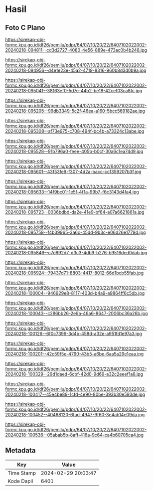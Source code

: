 # Hasil

## Foto C Plano

https://sirekap-obj-formc.kpu.go.id/df26/pemilu/pdpr/64/07/10/20/22/6407102022002-20240218-094811--cd3d2727-4080-4e56-889e-473ac0b4b248.jpg

https://sirekap-obj-formc.kpu.go.id/df26/pemilu/pdpr/64/07/10/20/22/6407102022002-20240218-094956--d4e1e23e-45a2-4719-8316-960b8d3d0b9a.jpg

https://sirekap-obj-formc.kpu.go.id/df26/pemilu/pdpr/64/07/10/20/22/6407102022002-20240218-095041--38163ef0-5d7e-44b2-be18-42cef03ca8fc.jpg

https://sirekap-obj-formc.kpu.go.id/df26/pemilu/pdpr/64/07/10/20/22/6407102022002-20240218-095205--99db3349-5c2f-46ea-a160-5bcc569182ae.jpg

https://sirekap-obj-formc.kpu.go.id/df26/pemilu/pdpr/64/07/10/20/22/6407102022002-20240218-095308--af73e975-c708-494f-bc4b-a73324c13abe.jpg

https://sirekap-obj-formc.kpu.go.id/df26/pemilu/pdpr/64/07/10/20/22/6407102022002-20240218-095528--91b796a0-feee-405b-b0cf-30a6c1ea74d9.jpg

https://sirekap-obj-formc.kpu.go.id/df26/pemilu/pdpr/64/07/10/20/22/6407102022002-20240218-095601--43f53fe9-f307-4d2a-bacc-cc1359207b3f.jpg

https://sirekap-obj-formc.kpu.go.id/df26/pemilu/pdpr/64/07/10/20/22/6407102022002-20240218-095633--14f9bc01-1e5f-4f1a-99b7-f6c3143d4fa4.jpg

https://sirekap-obj-formc.kpu.go.id/df26/pemilu/pdpr/64/07/10/20/22/6407102022002-20240218-095723--0036bdbd-da2e-41e9-bf64-a07a6621861a.jpg

https://sirekap-obj-formc.kpu.go.id/df26/pemilu/pdpr/64/07/10/20/22/6407102022002-20240218-095759--f4b39965-3a6c-45dd-9b3c-e06d26e1779d.jpg

https://sirekap-obj-formc.kpu.go.id/df26/pemilu/pdpr/64/07/10/20/22/6407102022002-20240218-095846--c7d692d7-d3c3-4db9-b276-b9516ded0dab.jpg

https://sirekap-obj-formc.kpu.go.id/df26/pemilu/pdpr/64/07/10/20/22/6407102022002-20240218-095924--79437d71-8803-4417-8012-66d1bcb55fab.jpg

https://sirekap-obj-formc.kpu.go.id/df26/pemilu/pdpr/64/07/10/20/22/6407102022002-20240218-100004--946929e8-8117-403d-b4a9-a9864ff6c5db.jpg

https://sirekap-obj-formc.kpu.go.id/df26/pemilu/pdpr/64/07/10/20/22/6407102022002-20240218-100043--c286bb26-2e9a-46a6-8647-2006bc36a26b.jpg

https://sirekap-obj-formc.kpu.go.id/df26/pemilu/pdpr/64/07/10/20/22/6407102022002-20240218-100126--6f0c7399-3d4b-458d-a32e-a951fd1e97a3.jpg

https://sirekap-obj-formc.kpu.go.id/df26/pemilu/pdpr/64/07/10/20/22/6407102022002-20240218-100201--42c59f5e-4790-43b5-a6be-6aa5a29e1eaa.jpg

https://sirekap-obj-formc.kpu.go.id/df26/pemilu/pdpr/64/07/10/20/22/6407102022002-20240218-100329--29d1daed-6cbf-42d0-9d69-a32c2eeef1a8.jpg

https://sirekap-obj-formc.kpu.go.id/df26/pemilu/pdpr/64/07/10/20/22/6407102022002-20240218-100417--45e4be89-1cfd-4e90-80be-393b30e593de.jpg

https://sirekap-obj-formc.kpu.go.id/df26/pemilu/pdpr/64/07/10/20/22/6407102022002-20240218-100452--40468120-6fad-4947-9f60-3e4ab14e09da.jpg

https://sirekap-obj-formc.kpu.go.id/df26/pemilu/pdpr/64/07/10/20/22/6407102022002-20240218-100536--05abab5b-8aff-416a-9c64-ca4b60705ca4.jpg


## Metadata

| Key        | Value               |
| ---------- | ------------------- |
| Time Stamp | 2024-02-29 20:03:47 |
| Kode Dapil | 6401                |



